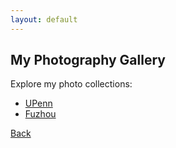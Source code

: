```yaml
---
layout: default
---
```


## My Photography Gallery

Explore my photo collections:

- [UPenn](/UPenn.md)
- [Fuzhou](/Fuzhou.md)

[Back](/index.md)

